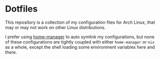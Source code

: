 # Dotfiles

This repository is a collection of my configuration files for Arch Linux, that may or 
may not work on other Linux distributions.

I prefer using [home-manager](https://nix-community.github.io/home-manager/index.html)
to auto symlink my configurations, but none of these configurations are tightly
coupled with either `home-manager` or `nix` as a whole, except the shell loading
some environment variables here and there.
